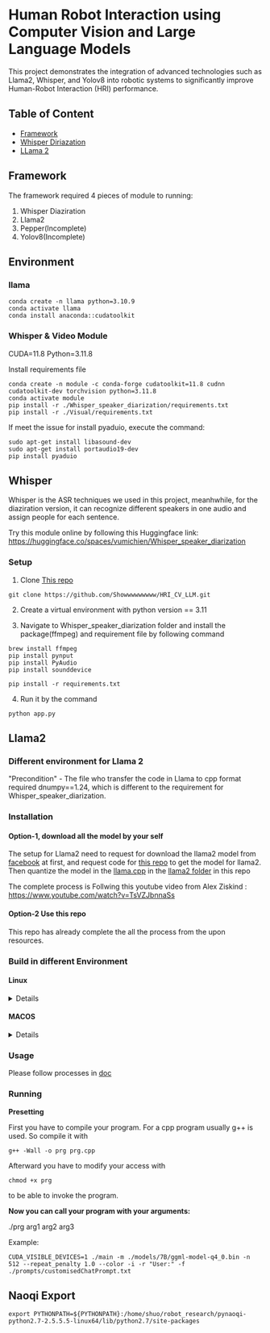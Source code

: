 # Human Robot Interaction using Computer Vision and Large Language Models
This project demonstrates the integration of advanced technologies such as Llama2, Whisper, and Yolov8 into robotic systems to significantly improve Human-Robot Interaction (HRI) performance.

## Table of Content 
* [Framework](#framework)
* [Whisper Diriazation](#whisper)
* [LLama 2](#llama2)


## Framework
The framework required 4 pieces of module to running:
1. Whisper Diaziration
2. Llama2
3. Pepper(Incomplete)
4. Yolov8(Incomplete)

## Environment
### llama

```
conda create -n llama python=3.10.9
conda activate llama
conda install anaconda::cudatoolkit
```

### Whisper & Video Module
CUDA=11.8 Python=3.11.8

Install requirements file
```angular2html
conda create -n module -c conda-forge cudatoolkit=11.8 cudnn cudatoolkit-dev torchvision python=3.11.8 
conda activate module
pip install -r ./Whisper_speaker_diarization/requirements.txt
pip install -r ./Visual/requirements.txt
```

If meet the issue for install pyaduio, execute the command: 
```angular2html
sudo apt-get install libasound-dev
sudo apt-get install portaudio19-dev
pip install pyaduio
```



## Whisper 
Whisper is the ASR techniques we used in this project, meanhwhile, for the diaziration version, it can recognize different speakers in one audio and assign people for each sentence. 

Try this module online by following this Huggingface link: https://huggingface.co/spaces/vumichien/Whisper_speaker_diarization 

### Setup

1. Clone [This repo](https://github.com/Showwwwwwwww/HRI_CV_LLM.git)
```
git clone https://github.com/Showwwwwwwww/HRI_CV_LLM.git
```

2. Create a virtual environment with python version == 3.11

3. Navigate to Whisper_speaker_diarization folder and install the package(ffmpeg) and requirement file by following command

```
brew install ffmpeg
pip install pynput
pip install PyAudio
pip install sounddevice
```

```
pip install -r requirements.txt
```

4. Run it by the command
```
python app.py
```


## Llama2
### Different environment for Llama 2
"Precondition" -  The file who transfer the code in Llama to cpp format required  dnumpy==1.24, which is different to the requirement for Whisper_speaker_diarization.  

### Installation
#### Option-1, download all the model by your self

The setup for Llama2 need to request for download the llama2 model from [facebook](https://www.youtube.com/redirect?event=video_description&redir_token=QUFFLUhqbmxkY2pESDMxOWNqVHBlTU1TMVAtOVFpeVVnZ3xBQ3Jtc0tuT1RsX2ZQZFBjWEZlRDA4QWVUbFhvNzNQbDg3ejBuRzFoSTJCM1Jzcm4xM2pLVHBXRHQtaWJIRVJXNW1HLUw4NG9WQW5xTk9LWVR0aUJzNzlYRzdhakNldl9jREdVc1gxZjU0WGZuclhNSWlDRkdURQ&q=https%3A%2F%2Fai.meta.com%2Fresources%2Fmodels-and-libraries%2Fllama-downloads%2F&v=TsVZJbnnaSs) at first, and request code for [this repo](https://github.com/facebookresearch/llama) to get the model for llama2. Then quantize the model in the [llama.cpp](https://github.com/facebookresearch/llama) in the [llama2 folder](https://github.com/Showwwwwwwww/HRI_CV_LLM/tree/main/llama2/llama.cpp) in this repo

The complete process is Follwing this youtube video from Alex Ziskind : https://www.youtube.com/watch?v=TsVZJbnnaSs 

#### Option-2 Use this repo
This repo has already complete the all the process from the upon resources.

### Build in different Environment

#### Linux
<details>
If you want to use GPU to run the llama while need to use specific way to make it.
- Firstly, navigate to llama.cpp folder, 
- Then, open the Makefile, change line 245, from native to NVCCFLAGS += -arch=**sm_87**(87 represent to for 4090 GPU, native for MAC user), the value depends on the fasted speed in 

```
nvcc --list-gpu-arch
```
- Finally, make it 
```
make LLAMA_CUBLAS=1
```

</details>

#### MACOS

<details>
Disable Metal Build to makes the computation run on CPU for MACOS

```angular2html
make LLAMA_NO_METAL=1 
```
In contrast, it also allows the computation to be executed on the GPU for Apple devices
```angular2html
LLAMA_METAL=1 make
```
</details>

### Usage
Please follow processes in [doc](https://github.com/Showwwwwwwww/HRI_CV_LLM/tree/main/llama2/llama.cpp#usage)

### Running

**Presetting**

First you have to compile your program. For a cpp program usually g++ is used. So compile it with
```
g++ -Wall -o prg prg.cpp
```
Afterward you have to modify your access with
```
chmod +x prg
```
to be able to invoke the program.

**Now you can call your program with your arguments:**

./prg arg1 arg2 arg3

Example:
```
CUDA_VISIBLE_DEVICES=1 ./main -m ./models/7B/ggml-model-q4_0.bin -n 512 --repeat_penalty 1.0 --color -i -r "User:" -f ./prompts/customisedChatPrompt.txt
```

## Naoqi Export
```
export PYTHONPATH=${PYTHONPATH}:/home/shuo/robot_research/pynaoqi-python2.7-2.5.5.5-linux64/lib/python2.7/site-packages
```